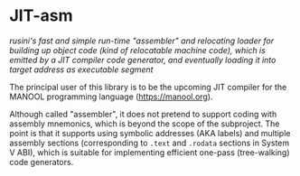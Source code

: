 JIT-asm
=======

*rusini's fast and simple run-time "assembler" and relocating loader for building up object code (kind of relocatable machine code), which is emitted by a JIT
compiler code generator, and eventually loading it into target address as executable segment*

The principal user of this library is to be the upcoming JIT compiler for the MANOOL programming language (https://manool.org).

Although called "assembler", it does not pretend to support coding with assembly mnemonics, which is beyond the scope of the subproject. The point is that it
supports using symbolic addresses (AKA labels) and multiple assembly sections (corresponding to `.text` and `.rodata` sections in System V ABI), which is
suitable for implementing efficient one-pass (tree-walking) code generators.
